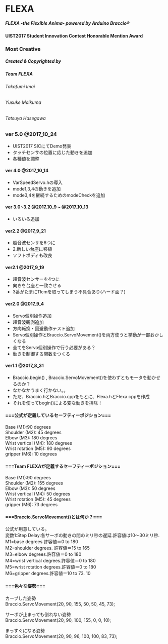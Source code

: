 # FLEXA
##### FLEXA -the Flexible Anima- powered by Arduino Braccio®  
#### UIST2017 Student Innovation Contest Honorable Mention Award
### Most Creative

##### Created & Copyrighted by  
##### Team FLEXA  
###### Takafumi Imai  
###### Yusuke Maikuma  
###### Tatsuya Hasegawa  

### ver 5.0 @2017_10_24
* UIST2017 SICにてDemo発表
* タッチセンサの位置に応じた動きを追加
* 各種値を調整

#### ver 4.0 @2017_10_14
* VarSpeedServo.hの導入
* mode1,3,4の動きを追加
* mode3,4を継続するためのmodeCheckを追加

#### ver 3.0~3.2 @2017_10_9 ~ @2017_10_13
* いろいろ追加

#### ver2.2 @2017_9_21
* 超音波センサを6つに
* 2.新しい台座に移植
* ソフトボディも改良

#### ver2.1 @2017_9_19
* 超音波センサーを4つに
* 向きを台座と一致させる
* 3番がたまに11cmを取ってしまう不具合あり(ハード面？)

#### ver2.0  @2017_9_4
* Servo個別操作追加
* 超音波観測追加
* 方向転換・回避動作テスト追加
* Servo個別操作とBraccio.ServoMovement()を両方使うと挙動が一部おかしくなる
* 全てをServo個別操作で行う必要がある？
* 動きを制御する関数をつくる

#### ver1.1  @2017_8_31
* Braccio.begin() , Braccio.ServoMovement()を使わずともモータを動かせるのか？
* なかなかうまく行かない。。
* ただ、Braccio.hとBraccio.cppをもとに、Flexa.hとFlexa.cppを作成
* それを使ってbegin()による変な動きを排除！


#### ===公式が定義しているセーフティーポジション===  
Base (M1):90 degrees  
Shoulder (M2): 45 degrees  
Elbow (M3): 180 degrees  
Wrist vertical (M4): 180 degrees  
Wrist rotation (M5): 90 degrees  
gripper (M6): 10 degrees  

#### ===Team FLEXAが定義するセーフティーポジション===  
Base (M1):90 degrees  
Shoulder (M2): 155 degrees  
Elbow (M3): 50 degrees  
Wrist vertical (M4): 50 degrees  
Wrist rotation (M5): 45 degrees  
gripper (M6): 73 degrees  

#### ===Braccio.ServoMovement()とは何か？===  
公式が用意している。  
変数1:Step Delay:各サーボの動きの間のミリ秒の遅延.許容値は10〜30ミリ秒.  
M1=base degrees.許容値＝0 to 180  
M2=shoulder degrees. 許容値＝15 to 165  
M3=elbow degrees.許容値＝0 to 180  
M4=wrist vertical degrees.許容値＝0 to 180  
M5=wrist rotation degrees.許容値＝0 to 180  
M6=gripper degrees.許容値＝10 to 73. 10  

#### ===色々な姿勢===  
カーブした姿勢  
Braccio.ServoMovement(20, 90, 155, 50, 50, 45, 73);  

サーボが止まっても倒れない姿勢  
Braccio.ServoMovement(20, 90, 100, 155, 0, 0, 10);  

まっすぐになる姿勢  
Braccio.ServoMovement(20, 90, 96, 100, 100, 83, 73);  
